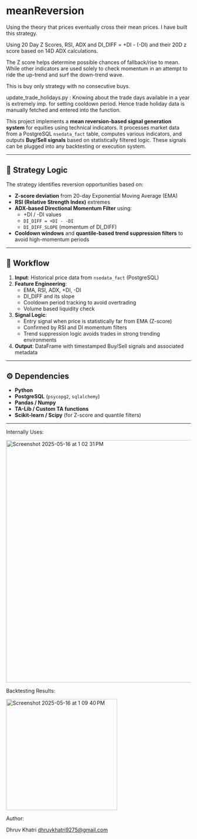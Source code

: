 # meanReversion

Using the theory that prices eventually cross their mean prices. I have built this strategy.

Using 20 Day Z Scores, RSI, ADX and DI_DIFF = +DI - (-DI) and their 20D z score based on 14D ADX calculations. 

The Z score helps determine possible chances of fallback/rise to mean. While other indicators are used solely to check momentum in an attempt to ride the up-trend and surf the down-trend wave.

This is buy only strategy with no consecutive buys.

update_trade_holidays.py : Knowing about the trade days available in a year is extremely imp. for setting cooldown period. Hence trade holiday data is manually fetched and entered into the function. 


This project implements a **mean reversion-based signal generation system** for equities using technical indicators. It processes market data from a PostgreSQL `nsedata_fact` table, computes various indicators, and outputs **Buy/Sell signals** based on statistically filtered logic. These signals can be plugged into any backtesting or execution system.

---

## 🧠 Strategy Logic

The strategy identifies reversion opportunities based on:
- **Z-score deviation** from 20-day Exponential Moving Average (EMA)
- **RSI (Relative Strength Index)** extremes
- **ADX-based Directional Momentum Filter** using:
  - +DI / -DI values
  - `DI_DIFF = +DI - -DI`
  - `DI_DIFF_SLOPE` (momentum of DI_DIFF)
- **Cooldown windows** and **quantile-based trend suppression filters** to avoid high-momentum periods

---

## 🔁 Workflow

1. **Input**: Historical price data from `nsedata_fact` (PostgreSQL)
2. **Feature Engineering**:
   - EMA, RSI, ADX, +DI, -DI
   - DI_DIFF and its slope
   - Cooldown period tracking to avoid overtrading
   - Volume based liquidity check
3. **Signal Logic**:
   - Entry signal when price is statistically far from EMA (Z-score)
   - Confirmed by RSI and DI momentum filters
   - Trend suppression logic avoids trades in strong trending environments
4. **Output**: DataFrame with timestamped Buy/Sell signals and associated metadata

---

## ⚙️ Dependencies

- **Python**
- **PostgreSQL** (`psycopg2`, `sqlalchemy`)
- **Pandas / Numpy**
- **TA-Lib / Custom TA functions**
- **Scikit-learn / Scipy** (for Z-score and quantile filters)

---

Internally Uses:

<img width="661" alt="Screenshot 2025-05-16 at 1 02 31 PM" src="https://github.com/user-attachments/assets/c3236f7a-d852-486d-9a05-c2a7f6788011" />

Backtesting Results:

<img width="303" alt="Screenshot 2025-05-16 at 1 09 40 PM" src="https://github.com/user-attachments/assets/dde6fd64-ee81-4688-b79a-680897a1f4bb" />

Author:

Dhruv Khatri
dhruvkhatri9275@gmail.com




